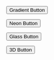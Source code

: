  <!-- Gradient Rounded -->
  <button class="button-alt">Gradient Button</button>

  <!-- Neon Glow -->
  <button class="button-neon">Neon Button</button>

  <!-- Glassmorphism -->
  <button class="button-glass">Glass Button</button>

  <!-- 3D Press Effect -->
  <button class="button-3d">3D Button</button>